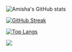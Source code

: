 ![Amisha's GitHub stats](https://github-readme-stats.vercel.app/api?username=amishaaggarwal&show_icons=true&theme=radical)

[![GitHub Streak](http://github-readme-streak-stats.herokuapp.com?user=amishaaggarwal&theme=nightowl&mode=weekly)](https://git.io/streak-stats)

[![Top Langs](https://github-readme-stats.vercel.app/api/top-langs/?username=amishaaggarwal&layout=compact)](https://github.com/amishaaggarwal/github-readme-stats)

![](https://komarev.com/ghpvc/?username=your-github-username&color=blue)
